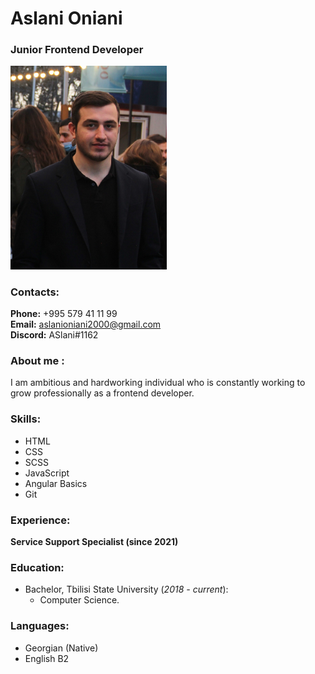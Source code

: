 

# Aslani Oniani
### Junior Frontend Developer

<img width="250px" alt="CV-img" src="Assets/CV-img.png">

### Contacts:
__Phone:__ +995 579 41 11 99  
__Email:__ aslanioniani2000@gmail.com  
__Discord:__ ASlani#1162
### About me :  
I am ambitious and hardworking individual who is constantly working to grow professionally as a frontend developer.

### __Skills:__  
 - HTML
 - CSS 
 - SCSS
 - JavaScript
 - Angular Basics
 - Git  

### __Experience:__ 
__Service Support Specialist (since 2021)__   
### __Education:__
 - Bachelor, Tbilisi State University (_2018 - current_): 
   - Computer Science.

### __Languages:__
 - Georgian (Native)
 - English B2
 
